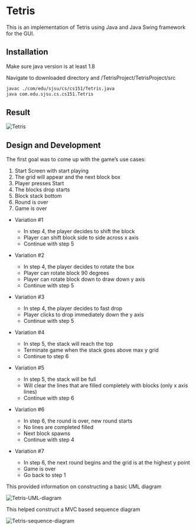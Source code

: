 # Tetris

This is an implementation of Tetris using Java and Java Swing framework for the GUI.

## Installation

Make sure java version is at least 1.8

Navigate to downloaded directory and <saved-location>/TetrisProject/TetrisProject/src
```bash
javac ./com/edu/sjsu/cs/cs151/Tetris.java
java com.edu.sjsu.cs.cs151.Tetris
```

## Result

![Tetris](https://github.com/zjeffreyl/TetrisProject/blob/master/images/Tetris.2020-02-01%2000_10_09.gif)


## Design and Development

The first goal was to come up with the game’s use cases:

1. Start Screen with start playing
2. The grid will appear and the next block box 
3. Player presses Start
4. The blocks drop starts
5. Block stack bottom
6. Round is over
7. Game is over 

* Variation #1
  * In step 4, the player decides to shift the block  
  * Player can shift block side to side across x axis
  * Continue with step 5

* Variation #2 
  * In step 4, the player decides to rotate the box	 
  * Player can rotate block 90 degrees
  * Player can rotate block down to draw down y axis
  * Continue with step 5

* Variation #3
	* In step 4, the player decides to fast drop
  * Player clicks to drop immediately down the y axis
  * Continue with step 5

* Variation #4
	* In step 5, the stack will reach the top
	* Terminate game when the stack goes above max y grid
	* Continue to step 6

* Variation #5
	* In step 5, the stack will be full 
  * Will clear the lines that are filled completely with blocks (only x axis lines)
  * Continue with step 6

* Variation #6
	* In step 6, the round is over, new round starts
  * No lines are completed filled 
  * Next block spawns
  * Continue with step 4

* Variation #7
	* In step 6, the next round begins and the grid is at the highest y point
	* Game is over
	* Go back to step 1

This provided information on constructing a basic UML diagram

![Tetris-UML-diagram](https://github.com/zjeffreyl/TetrisProject/blob/master/images/Tetris%20UML%20diagram.png)

This helped construct a MVC based sequence diagram

![Tetris-sequence-diagram](https://github.com/zjeffreyl/TetrisProject/blob/master/images/Sequence%20Diagram%202.png)
